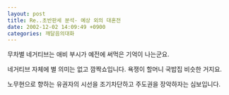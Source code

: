```yaml
---
layout: post
title: Re..초반판세 분석- 예상 외의 대혼전
date: 2002-12-02 14:09:49 +0900
categories: 깨달음의대화
---
```

무차별 네거티브는 애비 부시가 예전에 써먹은 기억이 나는군요.
  
네거티브 자체에 별 의미는 없고 깜짝쇼입니다. 욕쟁이 할머니 국밥집 비슷한 거지요.
  
노무현으로 향하는 유권자의 시선을 조기차단하고 주도권을 장악하자는 심보입니다.